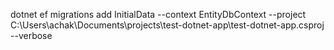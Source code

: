 dotnet ef migrations add InitialData --context EntityDbContext --project C:\Users\achak\Documents\projects\test-dotnet-app\test-dotnet-app.csproj --verbose